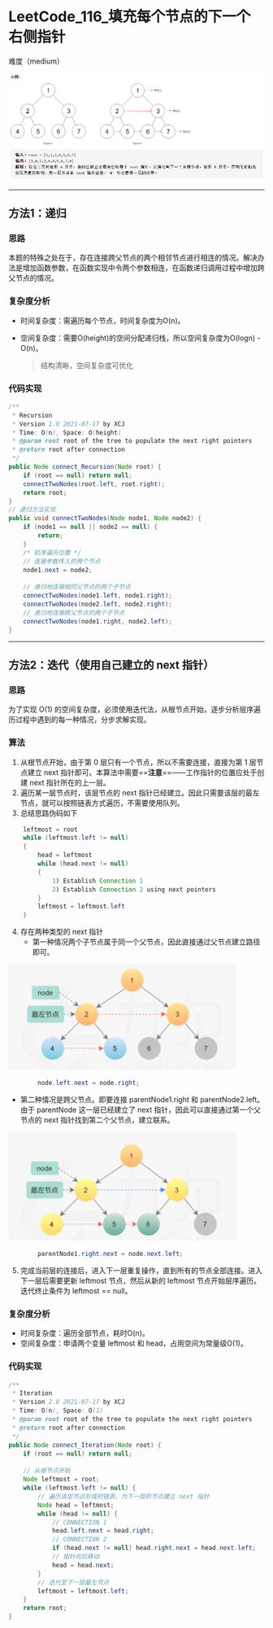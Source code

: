 # LeetCode_116_填充每个节点的下一个右侧指针

难度（medium）

![LeetCode_116_1](LeetCode_116_1.png)

---

## 方法1：递归

### 思路

本题的特殊之处在于，存在连接跨父节点的两个相邻节点进行相连的情况。解决办法是增加函数参数，在函数实现中令两个参数相连，在函数递归调用过程中增加跨父节点的情况。

### 复杂度分析

* 时间复杂度：需遍历每个节点，时间复杂度为O(n)。

* 空间复杂度：需要O(height)的空间分配递归栈，所以空间复杂度为O(logn) - O(n)。

  > 结构清晰，空间复杂度可优化

### 代码实现

```java
/**
 * Recursion
 * Version 1.0 2021-07-17 by XCJ
 * Time: O(n), Space: O(height)
 * @param root root of the tree to populate the next right pointers
 * @return root after connection
 */
public Node connect_Recursion(Node root) {
    if (root == null) return null;
    connectTwoNodes(root.left, root.right);
    return root;
}
// 递归方法实现
public void connectTwoNodes(Node node1, Node node2) {
    if (node1 == null || node2 == null) {
        return;
    }
    /* 前序遍历位置 */
    // 连接参数传入的两个节点
    node1.next = node2;

    // 递归地连接相同父节点的两个子节点
    connectTwoNodes(node1.left, node1.right);
    connectTwoNodes(node2.left, node2.right);
    // 递归地连接跨父节点的两个子节点
    connectTwoNodes(node1.right, node2.left);
}
```

---

## 方法2：迭代（使用自己建立的 **next** 指针）

### 思路

为了实现 O(1) 的空间复杂度，必须使用迭代法，从根节点开始，逐步分析层序遍历过程中遇到的每一种情况，分步求解实现。

### 算法

1. 从根节点开始，由于第 0 层只有一个节点，所以不需要连接，直接为第 1 层节点建立 next 指针即可。本算法中需要==**注意**==——工作指针的位置应处于创建 next 指针所在的上一层。
2. 遍历某一层节点时，该层节点的 next 指针已经建立。因此只需要该层的最左节点，就可以按照链表方式遍历，不需要使用队列。
3. 总结思路伪码如下

~~~java
	leftmost = root
	while (leftmost.left != null)
	{
		head = leftmost
		while (head.next != null)
		{
			1) Establish Connection 1
			2) Establish Connection 2 using next pointers
		}
		leftmost = leftmost.left
	}
~~~

4. 存在两种类型的 next 指针
   * 第一种情况两个子节点属于同一个父节点，因此直接通过父节点建立路径即可。

![LeetCode_116_2](LeetCode_116_2.png)

~~~java
		node.left.next = node.right;
~~~
* 第二种情况是跨父节点。即要连接 parentNode1.right 和 parentNode2.left。由于 parentNode 这一层已经建立了 next 指针，因此可以直接通过第一个父节点的 next 指针找到第二个父节点，建立联系。

![image-20210723160133328](LeetCode_116_3.png)

~~~java
		parentNode1.right.next = node.next.left;
~~~

5. 完成当前层的连接后，进入下一层重复操作，直到所有的节点全部连接。进入下一层后需要更新 leftmost 节点，然后从新的 leftmost 节点开始层序遍历。迭代终止条件为 leftmost == null。

### 复杂度分析

* 时间复杂度：遍历全部节点，耗时O(n)。
* 空间复杂度：申请两个变量 leftmost 和 head，占用空间为常量级O(1)。

### 代码实现

```java
/**
 * Iteration
 * Version 2.0 2021-07-17 by XCJ
 * Time: O(n), Space: O(1)
 * @param root root of the tree to populate the next right pointers
 * @return root after connection
 */
public Node connect_Iteration(Node root) {
    if (root == null) return null;

    // 从根节点开始
    Node leftmost = root;
    while (leftmost.left != null) {
        // 遍历该层节点形成的链表，为下一层的节点建立 next 指针
        Node head = leftmost;
        while (head != null) {
            // CONNECTION 1
            head.left.next = head.right;
            // CONNECTION 2
            if (head.next != null) head.right.next = head.next.left;
            // 指针向后移动
            head = head.next;
        }
        // 迭代至下一层最左节点
        leftmost = leftmost.left;
    }
    return root;
}
```
